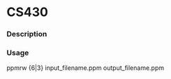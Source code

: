 # CS430
<h3>Description</h3>
		
	
<h3>Usage</h3>
	ppmrw {6|3} input_filename.ppm output_filename.ppm
